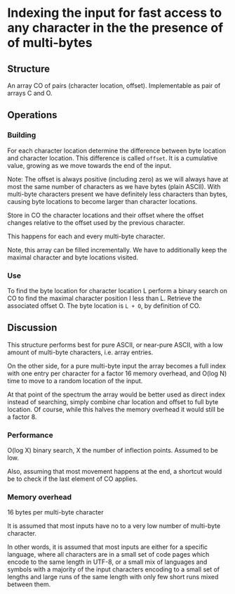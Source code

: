 # Indexing the input for fast access to any character in the the presence of of multi-bytes

## Structure

An array CO of pairs (character location, offset).
Implementable as pair of arrays C and O.

## Operations

### Building

For each character location determine the difference between byte
location and character location. This difference is called
`offset`. It is a cumulative value, growing as we move towards the end
of the input.

Note: The offset is always positive (including zero) as we will always
have at most the same number of characters as we have bytes (plain
ASCII). With multi-byte characters present we have definitely less
characters than bytes, causing byte locations to become larger than
character locations.

Store in CO the character locations and their offset where the offset
changes relative to the offset used by the previous character.

This happens for each and every multi-byte character.

Note, this array can be filled incrementally. We have to additionally
keep the maximal character and byte locations visited.

### Use

To find the byte location for character location L perform a binary
search on CO to find the maximal character position I less than
L. Retrieve the associated offset O. The byte location is `L + O`, by
definition of CO.

## Discussion

This structure performs best for pure ASCII, or near-pure ASCII, with
a low amount of multi-byte characters, i.e. array entries.

On the other side, for a pure multi-byte input the array becomes a
full index with one entry per character for a factor 16 memory
overhead, and O(log N) time to move to a random location of the input.

At that point of the spectrum the array would be better used as direct
index instead of searching, simply combine char location and offset to
full byte location. Of course, while this halves the memory overhead
it would still be a factor 8.


### Performance

O(log X) binary search, X the number of inflection points. Assumed to
be low.

Also, assuming that most movement happens at the end, a shortcut would
be to check if the last element of CO applies.

### Memory overhead

16 bytes per multi-byte character

It is assumed that most inputs have no to a very low number of
multi-byte character.

In other words, it is assumed that most inputs are either for a
specific language, where all characters are in a small set of code
pages which encode to the same length in UTF-8, or a small mix of
languages and symbols with a majority of the input characters encoding
to a small set of lengths and large runs of the same length with only
few short runs mixed between them.
